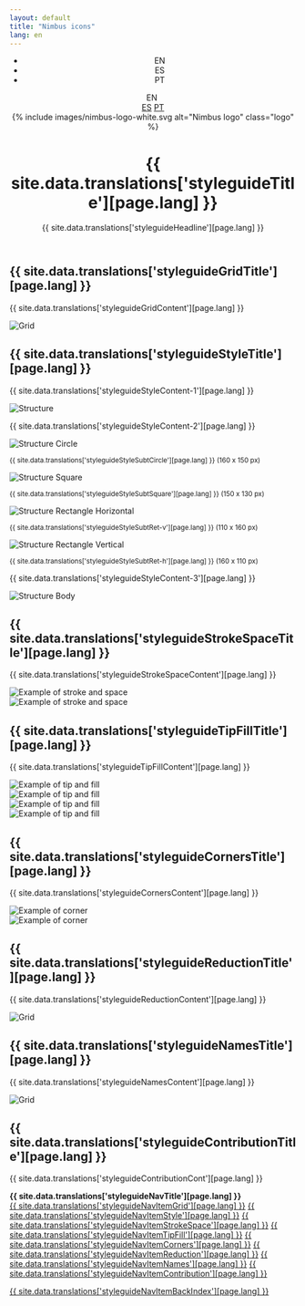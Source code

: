```yaml
---
layout: default
title: "Nimbus icons"
lang: en
---
```


<header class="container">
  <div class="row mt-4"> 
		<div class="col col-md-10">
			<div class="d-none">
				<ul class="m-0 text-primary">
					<li class="lang-position">EN<img src="assets/images/chevron-down.svg" alt="" class="mt-1 ml-1 svg-icon-primary"/></li>
					<li class="lang-position d-none">ES<img src="assets/images/chevron-down.svg" alt="" class="mt-1 ml-1 svg-icon-primary"/></li>
					<li class="lang-position d-none">PT<img src="assets/images/chevron-down.svg" alt="" class="mt-1 ml-1 svg-icon-primary"/></li>
				</ul>
			</div>
			<div class="dropdown">
			  <a id="dropdown" class="btn text-primary">EN <img src="assets/images/chevron-down.svg" alt="" class="mt-1 ml-1 svg-icon-primary"/></a>
			  <div class="dropdown-content">
			    <a href="#">ES</a>
			    <a href="#">PT</a>
			  </div>
			</div>
			{% include images/nimbus-logo-white.svg alt="Nimbus logo" class="logo" %}
			<div class="hero justify-content-left"> 
				<h1 class="hero-title mb-0">
				{{ site.data.translations['styleguideTitle'][page.lang] }}
				</h1>
				<p class="mt-0 mb-5">
				{{ site.data.translations['styleguideHeadline'][page.lang] }}
				</p>
			</div>
		</div>
	</div>
</header>
<article class="p-5 bg-white">
  <div class="container">
    <div class="row mb-5"> 
      <div class="col-12 col-lg-8 m-0 order-lg-1 order-2"> 
        <h2 id="grid" class="mb-1 title-secondary">{{ site.data.translations['styleguideGridTitle'][page.lang] }}</h2>
        <p class="m-0 mb-2 text-secondary">
          {{ site.data.translations['styleguideGridContent'][page.lang] }}
        </p>
        <div class="bg-light grid-area grid-gy d-flex align-items-center justify-content-center">
          <img src="assets/images/styleguide/grid.svg" alt="Grid" class="grid-image"/>
        </div>
        <h2 id="style" class="mb-1 title-secondary">{{ site.data.translations['styleguideStyleTitle'][page.lang] }}</h2>
        <p class="m-0 mb-2 text-secondary">
          {{ site.data.translations['styleguideStyleContent-1'][page.lang] }}
        </p>
        <div class="bg-light grid-area grid-gy col d-flex align-items-center justify-content-center">
          <img src="assets/images/styleguide/style-structure.svg" alt="Structure" class="grid-image"/>
        </div>
        <p class="m-0 mb-2 text-secondary">
          {{ site.data.translations['styleguideStyleContent-2'][page.lang] }}
        </p>
        <div class="row">
          <div class="bg-light grid-area grid-gx grid-gy col d-block align-items-center justify-content-center">
            <img src="assets/images/styleguide/style-circle.svg" alt="Structure Circle" class="grid-image"/>
            <p class="text-center grid-subtitle m-0"><small>{{ site.data.translations['styleguideStyleSubtCircle'][page.lang] }} (160 x 150 px)</small></p>
          </div>
          <div class="bg-light grid-area grid-gx grid-gy col d-block align-items-center justify-content-center">
            <img src="assets/images/styleguide/style-square.svg" alt="Structure Square" class="grid-image"/>
            <p class="text-center grid-subtitle m-0"><small>{{ site.data.translations['styleguideStyleSubtSquare'][page.lang] }} (150 x 130 px)</small></p>
          </div>
        </div>
        <div class="row">
          <div class="bg-light grid-area grid-gx grid-gy col d-block align-items-center justify-content-center">
            <img src="assets/images/styleguide/style-rectangle-h.svg" alt="Structure Rectangle Horizontal" class="grid-image"/>
            <p class="text-center grid-subtitle m-0"><small>{{ site.data.translations['styleguideStyleSubtRet-v'][page.lang] }} (110 x 160 px)</small></p>
          </div>
          <div class="bg-light grid-area grid-gx grid-gy col d-block align-items-center justify-content-center">
            <img src="assets/images/styleguide/style-rectangle-v.svg" alt="Structure Rectangle Vertical" class="grid-image"/>
            <p class="text-center grid-subtitle m-0"><small>{{ site.data.translations['styleguideStyleSubtRet-h'][page.lang] }} (160 x 110 px)</small></p>
          </div>
        </div>
        <p class="m-0 mb-2 text-secondary">
          {{ site.data.translations['styleguideStyleContent-3'][page.lang] }}
        </p>
        <div class="bg-light grid-area grid-gy col d-flex align-items-center justify-content-center">
          <img src="assets/images/styleguide/style-body.svg" alt="Structure Body" class="grid-image"/>
        </div>
        <h2 id="stroke-space" class="mb-1 title-secondary">{{ site.data.translations['styleguideStrokeSpaceTitle'][page.lang] }}</h2>
        <p class="m-0 mb-2 text-secondary">
          {{ site.data.translations['styleguideStrokeSpaceContent'][page.lang] }}
        </p>
        <div class="row">
          <div class="bg-light grid-area grid-gx grid-gy col d-flex align-items-center justify-content-center">
            <img src="assets/images/styleguide/stroke-example-1.svg" alt="Example of stroke and space" class="grid-image"/>
          </div>
          <div class="bg-light grid-area grid-gx grid-gy col d-flex align-items-center justify-content-center">
            <img src="assets/images/styleguide/stroke-example-2.svg" alt="Example of stroke and space" class="grid-image"/>
          </div>
        </div>
        <h2 id="tip-fill" class="mb-1 title-secondary">{{ site.data.translations['styleguideTipFillTitle'][page.lang] }}</h2>
        <p class="m-0 mb-2 text-secondary">
          {{ site.data.translations['styleguideTipFillContent'][page.lang] }}
        </p>
        <div class="row">
          <div class="bg-light grid-area grid-gx grid-gy col d-flex align-items-center justify-content-center">
            <img src="assets/images/styleguide/tip-fill-example-1.svg" alt="Example of tip and fill" class="grid-image"/>
          </div>
          <div class="bg-light grid-area grid-gx grid-gy col d-flex align-items-center justify-content-center">
            <img src="assets/images/styleguide/tip-fill-example-2.svg" alt="Example of tip and fill" class="grid-image"/>
          </div>
        </div>
        <div class="row">
          <div class="bg-light grid-area grid-gx grid-gy col d-flex align-items-center justify-content-center">
            <img src="assets/images/styleguide/tip-fill-example-3.svg" alt="Example of tip and fill" class="grid-image"/>
          </div>
          <div class="bg-light grid-area grid-gx grid-gy col d-flex align-items-center justify-content-center">
            <img src="assets/images/styleguide/tip-fill-example-4.svg" alt="Example of tip and fill" class="grid-image"/>
          </div>
        </div>
        <h2 id="corners" class="mb-1 title-secondary">{{ site.data.translations['styleguideCornersTitle'][page.lang] }}</h2>
        <p class="m-0 mb-2 text-secondary">
          {{ site.data.translations['styleguideCornersContent'][page.lang] }}
        </p>
        <div class="row">
          <div class="bg-light grid-area grid-gx grid-gy col d-flex align-items-center justify-content-center">
            <img src="assets/images/styleguide/corners-example-1.svg" alt="Example of corner" class="grid-image"/>
          </div>
          <div class="bg-light grid-area grid-gx grid-gy col d-flex align-items-center justify-content-center">
            <img src="assets/images/styleguide/corners-example-2.svg" alt="Example of corner" class="grid-image"/>
          </div>
        </div>
        <h2 id="detail-reduction" class="mb-1 title-secondary">{{ site.data.translations['styleguideReductionTitle'][page.lang] }}</h2>
        <p class="m-0 mb-2 text-secondary">
          {{ site.data.translations['styleguideReductionContent'][page.lang] }}
        </p>
        <div class="bg-light grid-area grid-gy d-flex align-items-center justify-content-center">
          <img src="assets/images/styleguide/reduction.svg" alt="Grid" class="grid-image"/>
        </div>
        <h2 id="names" class="mb-1 title-secondary">{{ site.data.translations['styleguideNamesTitle'][page.lang] }}</h2>
        <p class="m-0 mb-2 text-secondary">
          {{ site.data.translations['styleguideNamesContent'][page.lang] }}
        </p>
        <div class="bg-light grid-area grid-gy d-flex align-items-center justify-content-center">
          <img src="assets/images/styleguide/names.svg" alt="Grid" class="grid-image"/>
        </div>
        <h2 id="contribution" class="mb-1 title-secondary">{{ site.data.translations['styleguideContributionTitle'][page.lang] }}</h2>
        <p class="m-0 mb-2 text-secondary">{{ site.data.translations['styleguideContributionCont'][page.lang] }}</p>
      </div>
      <div class="col-12 col-lg-4 order-lg-2 order-1 nav-margin"> 
        <strong class="d-block mb-1">{{ site.data.translations['styleguideNavTitle'][page.lang] }}</strong>
        <nav class="nav">
          <a class="nav-link" href="#grid">{{ site.data.translations['styleguideNavItemGrid'][page.lang] }}</a>
          <a class="nav-link" href="#style">{{ site.data.translations['styleguideNavItemStyle'][page.lang] }}</a>
          <a class="nav-link" href="#stroke-space">{{ site.data.translations['styleguideNavItemStrokeSpace'][page.lang] }}</a>
          <a class="nav-link" href="#tip-fill">{{ site.data.translations['styleguideNavItemTipFill'][page.lang] }}</a>
          <a class="nav-link" href="#corners">{{ site.data.translations['styleguideNavItemCorners'][page.lang] }}</a>
          <a class="nav-link" href="#detail-reduction">{{ site.data.translations['styleguideNavItemReduction'][page.lang] }}</a>
          <a class="nav-link" href="#names">{{ site.data.translations['styleguideNavItemNames'][page.lang] }}</a>
          <a class="nav-link" href="#contribution">{{ site.data.translations['styleguideNavItemContribution'][page.lang] }}</a> 
        </nav>
        <p>
          <a href="index.html" class="nav-link-secondary">{{ site.data.translations['styleguideNavItemBackIndex'][page.lang] }}</a>
        </p>
      </div>
    </div>
  </div>
</article>